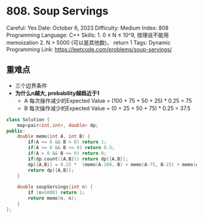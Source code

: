 # 808. Soup Servings

Careful: Yes
Date: October 6, 2023
Difficulty: Medium
Index: 808
Programming Language: C++
Skills: 1.  0 ≤ N ≤ 10^9, 按理说不能用memoization
2. N > 5000 (可以是其他数)， return 1
Tags: Dynamic Programming
Link: https://leetcode.com/problems/soup-servings/

## 重难点

- 三个边界条件
- **为什么n越大, probability越趋近于1**
    - A 每次操作减少的Expected Value = (100 + 75 + 50 + 25) * 0.25 = 75
    - B 每次操作减少的Expected Value = (0 + 25 + 50 + 75) * 0.25 = 37.5

```cpp
class Solution {
    map<pair<int,int>, double> dp;
public:
    double memo(int A, int B) {
        if(A <= 0 && B > 0) return 1;
        if(A <= 0 && B <= 0) return 0.5;
        if(A > 0 && B <= 0) return 0;
        if(dp.count({A,B})) return dp[{A,B}];
        dp[{A,B}] = 0.25 *  (memo(A-100, B) + memo(A-75, B-25) + memo(A-50, B-50) + memo(A-25, B-75));
        return dp[{A,B}];
    }
    
    double soupServings(int n) {
        if (n>5000) return 1;
        return memo(n, n);
    }
};
```